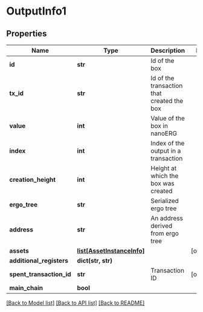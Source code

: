# OutputInfo1

## Properties
Name | Type | Description | Notes
------------ | ------------- | ------------- | -------------
**id** | **str** | Id of the box | 
**tx_id** | **str** | Id of the transaction that created the box | 
**value** | **int** | Value of the box in nanoERG | 
**index** | **int** | Index of the output in a transaction | 
**creation_height** | **int** | Height at which the box was created | 
**ergo_tree** | **str** | Serialized ergo tree | 
**address** | **str** | An address derived from ergo tree | 
**assets** | [**list[AssetInstanceInfo]**](AssetInstanceInfo.md) |  | [optional] 
**additional_registers** | **dict(str, str)** |  | 
**spent_transaction_id** | **str** | Transaction ID | [optional] 
**main_chain** | **bool** |  | 

[[Back to Model list]](../README.md#documentation-for-models) [[Back to API list]](../README.md#documentation-for-api-endpoints) [[Back to README]](../README.md)

